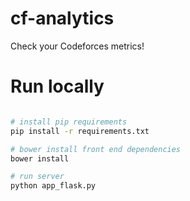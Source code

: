 # cf-analytics

Check your Codeforces metrics!

# Run locally

```bash

# install pip requirements
pip install -r requirements.txt

# bower install front end dependencies
bower install

# run server
python app_flask.py

```
